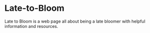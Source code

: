 # Late-to-Bloom
Late to Bloom is a web page all about being a late bloomer with helpful information and resources.
